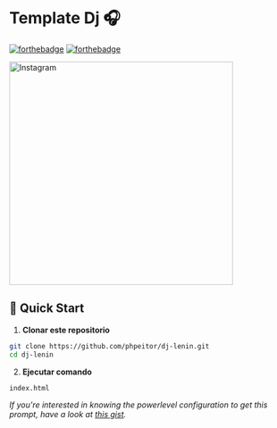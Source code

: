 # Template Dj 🎧

[![forthebadge](http://forthebadge.com/images/badges/made-with-css.svg)](https://www.linkedin.com/in/drphp/)
[![forthebadge](http://forthebadge.com/images/badges/built-with-love.svg)](https://www.linkedin.com/in/drphp/)

<a href="https://www.instagram.com/amvsoft.tech/">
  <img src="https://cdn.dribbble.com/userupload/12357685/file/original-bf63d9ed4a6b8de85127b740049824d3.png" alt="Instagram" width="400">
</a>

## 🚀 Quick Start

1. **Clonar este repositorio**
```bash
git clone https://github.com/phpeitor/dj-lenin.git
cd dj-lenin
```
2. **Ejecutar comando**
```bash
index.html
```

*If you're interested in knowing the powerlevel configuration to get this prompt, have a look at [this gist](https://github.com/phpeitor/).*
